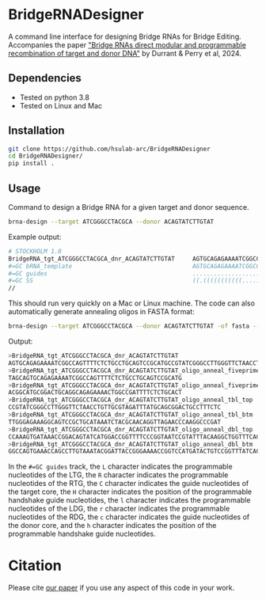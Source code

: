 # BridgeRNADesigner
A command line interface for designing Bridge RNAs for Bridge Editing. Accompanies the paper
["Bridge RNAs direct modular and programmable recombination of target and 
donor DNA"](https://www.biorxiv.org/content/10.1101/2024.01.24.577089v1) by Durrant & Perry et al, 2024.

## Dependencies
* Tested on python 3.8
* Tested on Linux and Mac

## Installation
```bash
git clone https://github.com/hsulab-arc/BridgeRNADesigner
cd BridgeRNADesigner/
pip install .
```

## Usage
Command to design a Bridge RNA for a given target and donor sequence.
```bash
brna-design --target ATCGGGCCTACGCA --donor ACAGTATCTTGTAT
```

Example output:
```bash
# STOCKHOLM 1.0
BridgeRNA_tgt_ATCGGGCCTACGCA_dnr_ACAGTATCTTGTAT     AGTGCAGAGAAAATCGGCCAGTTTTCTCTGCCTGCAGTCCGCATGCCGTATCGGGCCTTGGGTTCTAACCTGTTGCGTAGATTTATGCAGCGGACTGCCTTTCTCCCAAAGTGATAAACCGGACAGTATCATGGACCGGTTTTCCCGGTAATCCGTATTTACAAGGCTGGTTTCACT
#=GC bRNA_template                                  AGTGCAGAGAAAATCGGCCAGTTTTCTCTGCCTGCAGTCCGCATGCCGTNNNNNNNNNTGGGTTCTAACCTGTNNNNNNNNNTTATGCAGCGGACTGCCTTTCTCCCAAAGTGATAAACCGGNNNNNNNNATGGACCGGTTTTCCCGGTAATCCGTNNTTNNNNNNNTGGTTTCACT
#=GC guides                                         .................................................LLLLLLLCC...............RRRRRCCHH........................................lllllllc..........................rr..rrrcchh..........
#=GC SS                                             ((.(((((((((((......)))))))))))))(((((((((.(((.............<(((.<>.)))>...............))))))))))))...........((((...<(((..........<.(((((((.....)))))...))....>.........)))>.))))
//
```
This should run very quickly on a Mac or Linux machine. The code can also automatically generate annealing oligos in 
FASTA format:
```bash
brna-design --target ATCGGGCCTACGCA --donor ACAGTATCTTGTAT -of fasta --include-annealing-oligos
```
Output:
```bash
>BridgeRNA_tgt_ATCGGGCCTACGCA_dnr_ACAGTATCTTGTAT
AGTGCAGAGAAAATCGGCCAGTTTTCTCTGCCTGCAGTCCGCATGCCGTATCGGGCCTTGGGTTCTAACCTGTTGCGTAGATTTATGCAGCGGACTGCCTTTCTCCCAAAGTGATAAACCGGACAGTATCATGGACCGGTTTTCCCGGTAATCCGTATTTACAAGGCTGGTTTCACT
>BridgeRNA_tgt_ATCGGGCCTACGCA_dnr_ACAGTATCTTGTAT_oligo_anneal_fiveprime_stem_loop_top
TAGCAGTGCAGAGAAAATCGGCCAGTTTTCTCTGCCTGCAGTCCGCATG
>BridgeRNA_tgt_ATCGGGCCTACGCA_dnr_ACAGTATCTTGTAT_oligo_anneal_fiveprime_stem_loop_btm
ACGGCATGCGGACTGCAGGCAGAGAAAACTGGCCGATTTTCTCTGCACT
>BridgeRNA_tgt_ATCGGGCCTACGCA_dnr_ACAGTATCTTGTAT_oligo_anneal_tbl_top
CCGTATCGGGCCTTGGGTTCTAACCTGTTGCGTAGATTTATGCAGCGGACTGCCTTTCTC
>BridgeRNA_tgt_ATCGGGCCTACGCA_dnr_ACAGTATCTTGTAT_oligo_anneal_tbl_btm
TTGGGAGAAAGGCAGTCCGCTGCATAAATCTACGCAACAGGTTAGAACCCAAGGCCCGAT
>BridgeRNA_tgt_ATCGGGCCTACGCA_dnr_ACAGTATCTTGTAT_oligo_anneal_dbl_top
CCAAAGTGATAAACCGGACAGTATCATGGACCGGTTTTCCCGGTAATCCGTATTTACAAGGCTGGTTTCACT
>BridgeRNA_tgt_ATCGGGCCTACGCA_dnr_ACAGTATCTTGTAT_oligo_anneal_dbl_btm
GGCCAGTGAAACCAGCCTTGTAAATACGGATTACCGGGAAAACCGGTCCATGATACTGTCCGGTTTATCACT
```

In the `#=GC guides` track, the `L` character indicates the programmable nucleotides of the LTG, the `R` character
indicates the programmable nucleotides of the RTG, the `C` character indicates the guide nucleotides of the 
target core, the `H` character indicates the position of the programmable handshake guide nucleotides, the 
`l` character indicates the programmable nucleotides of the LDG, the `r` character
indicates the programmable nucleotides of the RDG, the `c` character indicates the guide nucleotides of the 
donor core, and the `h` character indicates the position of the programmable handshake guide nucleotides.

# Citation
Please cite [our paper](https://www.biorxiv.org/content/10.1101/2024.01.24.577089v1) if you use any aspect of this 
code in your work.